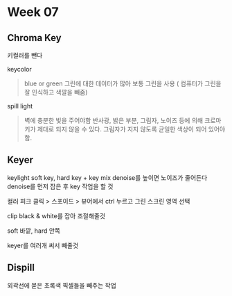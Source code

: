 Week 07
=============

Chroma Key
-------------
키컬러를 뺀다

keycolor
> blue or green 
> 그린에 대한 데이터가 많아 보통 그린을 사용 ( 컴퓨터가 그린을 잘 인식하고 색깔을 빼줌)

spill light
> 벽에 충분한 빛을 주어야함
> 반사광, 밝은 부분, 그림자, 노이즈 등에 의해 크로마키가 제대로 되지 않을 수 있다. 그림자가 지지 않도록 균일한 색상이 되어 있어야함.




Keyer
-------------
keylight
soft key, hard key + key mix
denoise를 높이면 노이즈가 줄어든다
denoise를 먼저 잡은 후 key 작업을 할 것

컬러 피크 클릭 > 스포이드 > 뷰어에서 ctrl 누르고 그린 스크린 영역 선택

clip black & white를 잡아 조절해줄것

soft 바깥, hard 안쪽

keyer를 여러개 써서 빼줄것


Dispill
-------------
외곽선에 묻은 초록색 픽셀들을 빼주는 작업

